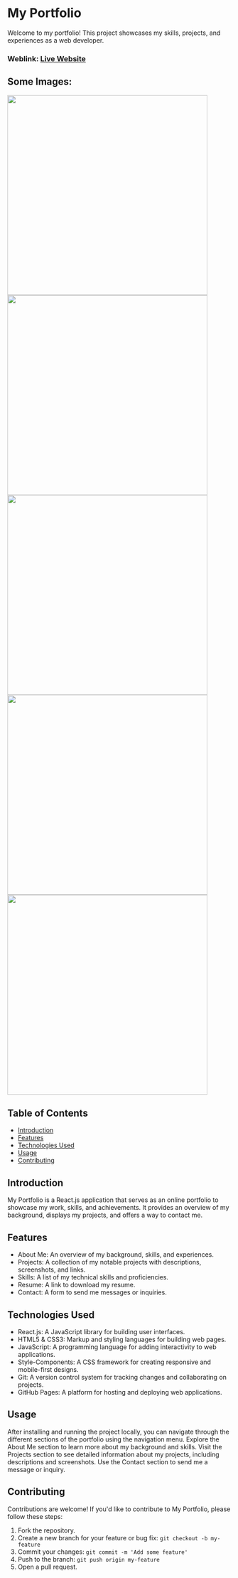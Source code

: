 # My Portfolio
Welcome to my portfolio! This project showcases my skills, projects, and experiences as a web developer.

### Weblink: [Live Website](https://dineshpaudel1.github.io/react-portfolio/)
## Some Images:
<img width="450px;" src="https://github.com/dineshpaudel1/react-portfolio/blob/master/src/images/ui/home.png?raw=true"/>
<img width="450px;" src="https://github.com/dineshpaudel1/react-portfolio/blob/master/src/images/ui/skill.png?raw=true"/>
<img width="450px;" src="https://github.com/dineshpaudel1/react-portfolio/blob/master/src/images/ui/experience.png?raw=true"/>
<img width="450px;" src="https://github.com/dineshpaudel1/react-portfolio/blob/master/src/images/ui/projects.png?raw=true"/>
<img width="450px;" src="https://github.com/dineshpaudel1/react-portfolio/blob/master/src/images/ui/Education.png?raw=true"/>


## Table of Contents
- [Introduction](#introduction)
- [Features](#features)
- [Technologies Used](#technologies-used)
- [Usage](#usage)
- [Contributing](#contributing)

## Introduction
My Portfolio is a React.js application that serves as an online portfolio to showcase my work, skills, and achievements. It provides an overview of my background, displays my projects, and offers a way to contact me.

## Features
- About Me: An overview of my background, skills, and experiences.
- Projects: A collection of my notable projects with descriptions, screenshots, and links.
- Skills: A list of my technical skills and proficiencies.
- Resume: A link to download my resume.
- Contact: A form to send me messages or inquiries.

## Technologies Used
- React.js: A JavaScript library for building user interfaces.
- HTML5 & CSS3: Markup and styling languages for building web pages.
- JavaScript: A programming language for adding interactivity to web applications.
- Style-Components: A CSS framework for creating responsive and mobile-first designs.
- Git: A version control system for tracking changes and collaborating on projects.
- GitHub Pages: A platform for hosting and deploying web applications.



## Usage
After installing and running the project locally, you can navigate through the different sections of the portfolio using the navigation menu. Explore the About Me section to learn more about my background and skills. Visit the Projects section to see detailed information about my projects, including descriptions and screenshots. Use the Contact section to send me a message or inquiry.

## Contributing
Contributions are welcome! If you'd like to contribute to My Portfolio, please follow these steps:

1. Fork the repository.
2. Create a new branch for your feature or bug fix: `git checkout -b my-feature`
3. Commit your changes: `git commit -m 'Add some feature'`
4. Push to the branch: `git push origin my-feature`
5. Open a pull request.


